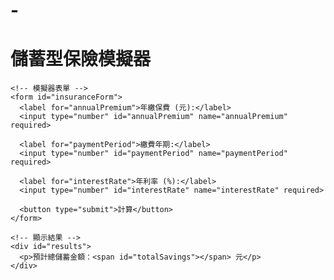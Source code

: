 # -<!DOCTYPE html>
<html lang="en">
<head>
  <meta charset="UTF-8">
  <meta name="viewport" content="width=device-width, initial-scale=1.0">
  <title>儲蓄型保險模擬器</title>
  <link rel="stylesheet" href="styles.css"> <!-- 引用外部CSS樣式 -->
</head>
<body>
  <div class="container">
    <h1>儲蓄型保險模擬器</h1>

    <!-- 模擬器表單 -->
    <form id="insuranceForm">
      <label for="annualPremium">年繳保費 (元):</label>
      <input type="number" id="annualPremium" name="annualPremium" required>

      <label for="paymentPeriod">繳費年期:</label>
      <input type="number" id="paymentPeriod" name="paymentPeriod" required>

      <label for="interestRate">年利率 (%):</label>
      <input type="number" id="interestRate" name="interestRate" required>

      <button type="submit">計算</button>
    </form>

    <!-- 顯示結果 -->
    <div id="results">
      <p>預計總儲蓄金額：<span id="totalSavings"></span> 元</p>
    </div>
  </div>

  <script src="script.js"></script> <!-- 引用外部JavaScript邏輯 -->
</body>
</html>
